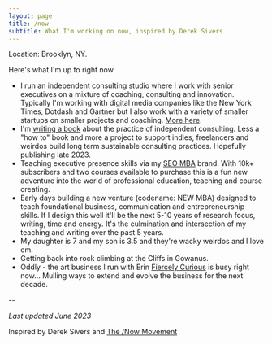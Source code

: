 ```yaml
---
layout: page
title: /now
subtitle: What I'm working on now, inspired by Derek Sivers
---
```


Location: Brooklyn, NY.

Here's what I'm up to right now.

- I run an independent consulting studio where I work with senior executives on a mixture of coaching, consulting and innovation. Typically I'm working with digital media companies like the New York Times, Dotdash and Gartner but I also work with a variety of smaller startups on smaller projects and coaching. [More here](https://tomcritchlow.com/consulting/).
- I'm [writing a book](https://sepiabrown.github.io/strategy/) about the practice of independent consulting. Less a "how to" book and more a project to support indies, freelancers and weirdos build long term sustainable consulting practices. Hopefully publishing late 2023.
- Teaching executive presence skills via my [SEO MBA](https://seomba.com) brand. With 10k+ subscribers and two courses available to purchase this is a fun new adventure into the world of professional education, teaching and course creating.
- Early days building a new venture (codename: NEW MBA) designed to teach foundational business, communication and entrepreneurship skills. If I design this well it'll be the next 5-10 years of research focus, writing, time and energy. It's the culmination and intersection of my teaching and writing over the past 5 years.
- My daughter is 7 and my son is 3.5 and they're wacky weirdos and I love em.
- Getting back into rock climbing at the Cliffs in Gowanus.
- Oddly - the art business I run with Erin [Fiercely Curious](https://www.fiercelycurious.com/) is busy right now... Mulling ways to extend and evolve the business for the next decade.

--   

*Last updated June 2023*

Inspired by Derek Sivers and <a href="https://sivers.org/nowff">The /Now Movement</a>
